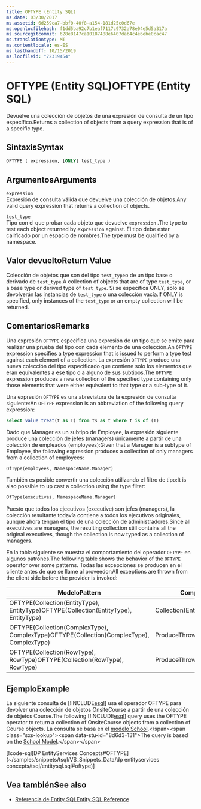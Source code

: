 ```yaml
---
title: OFTYPE (Entity SQL)
ms.date: 03/30/2017
ms.assetid: 6d259ca7-bbf0-40f8-a154-181d25c0d67e
ms.openlocfilehash: f1dd5ba92c7b1eaf7117c9732a78e04e5d5a317a
ms.sourcegitcommit: 628e8147ca10187488e6407dab4c4e6ebe0cac47
ms.translationtype: MT
ms.contentlocale: es-ES
ms.lasthandoff: 10/15/2019
ms.locfileid: "72319454"
---
```

# <a name="oftype-entity-sql"></a><span data-ttu-id="8d6d3-102">OFTYPE (Entity SQL)</span><span class="sxs-lookup"><span data-stu-id="8d6d3-102">OFTYPE (Entity SQL)</span></span>
<span data-ttu-id="8d6d3-103">Devuelve una colección de objetos de una expresión de consulta de un tipo específico.</span><span class="sxs-lookup"><span data-stu-id="8d6d3-103">Returns a collection of objects from a query expression that is of a specific type.</span></span>  
  
## <a name="syntax"></a><span data-ttu-id="8d6d3-104">Sintaxis</span><span class="sxs-lookup"><span data-stu-id="8d6d3-104">Syntax</span></span>  
  
```sql  
OFTYPE ( expression, [ONLY] test_type )  
```  
  
## <a name="arguments"></a><span data-ttu-id="8d6d3-105">Argumentos</span><span class="sxs-lookup"><span data-stu-id="8d6d3-105">Arguments</span></span>  
 `expression`  
 <span data-ttu-id="8d6d3-106">Expresión de consulta válida que devuelve una colección de objetos.</span><span class="sxs-lookup"><span data-stu-id="8d6d3-106">Any valid query expression that returns a collection of objects.</span></span>  
  
 `test_type`  
 <span data-ttu-id="8d6d3-107">Tipo con el que probar cada objeto que devuelve `expression` .</span><span class="sxs-lookup"><span data-stu-id="8d6d3-107">The type to test each object returned by `expression` against.</span></span> <span data-ttu-id="8d6d3-108">El tipo debe estar calificado por un espacio de nombres.</span><span class="sxs-lookup"><span data-stu-id="8d6d3-108">The type must be qualified by a namespace.</span></span>  
  
## <a name="return-value"></a><span data-ttu-id="8d6d3-109">Valor devuelto</span><span class="sxs-lookup"><span data-stu-id="8d6d3-109">Return Value</span></span>  
 <span data-ttu-id="8d6d3-110">Colección de objetos que son del tipo `test_type`o de un tipo base o derivado de `test_type`.</span><span class="sxs-lookup"><span data-stu-id="8d6d3-110">A collection of objects that are of type `test_type`, or a base type or derived type of `test_type`.</span></span> <span data-ttu-id="8d6d3-111">Si se especifica ONLY, solo se devolverán las instancias de `test_type` o una colección vacía.</span><span class="sxs-lookup"><span data-stu-id="8d6d3-111">If ONLY is specified, only instances of the `test_type` or an empty collection will be returned.</span></span>  
  
## <a name="remarks"></a><span data-ttu-id="8d6d3-112">Comentarios</span><span class="sxs-lookup"><span data-stu-id="8d6d3-112">Remarks</span></span>  
 <span data-ttu-id="8d6d3-113">Una expresión `OFTYPE` especifica una expresión de un tipo que se emite para realizar una prueba del tipo con cada elemento de una colección.</span><span class="sxs-lookup"><span data-stu-id="8d6d3-113">An `OFTYPE` expression specifies a type expression that is issued to perform a type test against each element of a collection.</span></span>  <span data-ttu-id="8d6d3-114">La expresión `OFTYPE` produce una nueva colección del tipo especificado que contiene solo los elementos que eran equivalentes a ese tipo o a alguno de sus subtipos.</span><span class="sxs-lookup"><span data-stu-id="8d6d3-114">The `OFTYPE` expression produces a new collection of the specified type containing only those elements that were either equivalent to that type or a sub-type of it.</span></span>  
  
 <span data-ttu-id="8d6d3-115">Una expresión `OFTYPE` es una abreviatura de la expresión de consulta siguiente:</span><span class="sxs-lookup"><span data-stu-id="8d6d3-115">An `OFTYPE` expression is an abbreviation of the following query expression:</span></span>  
  
```sql  
select value treat(t as T) from ts as t where t is of (T)  
```  
  
 <span data-ttu-id="8d6d3-116">Dado que Manager es un subtipo de Employee, la expresión siguiente produce una colección de jefes (managers) únicamente a partir de una colección de empleados (employees):</span><span class="sxs-lookup"><span data-stu-id="8d6d3-116">Given that a Manager is a subtype of Employee, the following expression produces a collection of only managers from a collection of employees:</span></span>  
  
```sql  
OfType(employees, NamespaceName.Manager)  
```  
  
 <span data-ttu-id="8d6d3-117">También es posible convertir una colección utilizando el filtro de tipo:</span><span class="sxs-lookup"><span data-stu-id="8d6d3-117">It is also possible to up cast a collection using the type filter:</span></span>  
  
```sql
OfType(executives, NamespaceName.Manager)  
```  
  
 <span data-ttu-id="8d6d3-118">Puesto que todos los ejecutivos (executive) son jefes (managers), la colección resultante todavía contiene a todos los ejecutivos originales, aunque ahora tengan el tipo de una colección de administradores.</span><span class="sxs-lookup"><span data-stu-id="8d6d3-118">Since all executives are managers, the resulting collection still contains all the original executives, though the collection is now typed as a collection of managers.</span></span>  
  
 <span data-ttu-id="8d6d3-119">En la tabla siguiente se muestra el comportamiento del operador `OFTYPE` en algunos patrones.</span><span class="sxs-lookup"><span data-stu-id="8d6d3-119">The following table shows the behavior of the `OFTYPE` operator over some patterns.</span></span> <span data-ttu-id="8d6d3-120">Todas las excepciones se producen en el cliente antes de que se llame al proveedor:</span><span class="sxs-lookup"><span data-stu-id="8d6d3-120">All exceptions are thrown from the client side before the provider is invoked:</span></span>  
  
|<span data-ttu-id="8d6d3-121">Modelo</span><span class="sxs-lookup"><span data-stu-id="8d6d3-121">Pattern</span></span>|<span data-ttu-id="8d6d3-122">Comportamiento</span><span class="sxs-lookup"><span data-stu-id="8d6d3-122">Behavior</span></span>|  
|-------------|--------------|  
|<span data-ttu-id="8d6d3-123">OFTYPE(Collection(EntityType), EntityType)</span><span class="sxs-lookup"><span data-stu-id="8d6d3-123">OFTYPE(Collection(EntityType), EntityType)</span></span>|<span data-ttu-id="8d6d3-124">Collection(EntityType)</span><span class="sxs-lookup"><span data-stu-id="8d6d3-124">Collection(EntityType)</span></span>|  
|<span data-ttu-id="8d6d3-125">OFTYPE(Collection(ComplexType), ComplexType)</span><span class="sxs-lookup"><span data-stu-id="8d6d3-125">OFTYPE(Collection(ComplexType), ComplexType)</span></span>|<span data-ttu-id="8d6d3-126">Produce</span><span class="sxs-lookup"><span data-stu-id="8d6d3-126">Throws</span></span>|  
|<span data-ttu-id="8d6d3-127">OFTYPE(Collection(RowType), RowType)</span><span class="sxs-lookup"><span data-stu-id="8d6d3-127">OFTYPE(Collection(RowType), RowType)</span></span>|<span data-ttu-id="8d6d3-128">Produce</span><span class="sxs-lookup"><span data-stu-id="8d6d3-128">Throws</span></span>|  
  
## <a name="example"></a><span data-ttu-id="8d6d3-129">Ejemplo</span><span class="sxs-lookup"><span data-stu-id="8d6d3-129">Example</span></span>  
 <span data-ttu-id="8d6d3-130">La siguiente consulta de [!INCLUDE[esql](../../../../../../includes/esql-md.md)] usa el operador OFTYPE para devolver una colección de objetos OnsiteCourse a partir de una colección de objetos Course.</span><span class="sxs-lookup"><span data-stu-id="8d6d3-130">The following [!INCLUDE[esql](../../../../../../includes/esql-md.md)] query uses the OFTYPE operator to return a collection of OnsiteCourse objects from a collection of Course objects.</span></span> <span data-ttu-id="8d6d3-131">La consulta se basa en el [modelo School](https://docs.microsoft.com/previous-versions/dotnet/netframework-4.0/bb896300(v=vs.100)).</span><span class="sxs-lookup"><span data-stu-id="8d6d3-131">The query is based on the [School Model](https://docs.microsoft.com/previous-versions/dotnet/netframework-4.0/bb896300(v=vs.100)).</span></span>  
  
 [!code-sql[DP EntityServices Concepts#OFTYPE](~/samples/snippets/tsql/VS_Snippets_Data/dp entityservices concepts/tsql/entitysql.sql#oftype)]  
  
## <a name="see-also"></a><span data-ttu-id="8d6d3-132">Vea también</span><span class="sxs-lookup"><span data-stu-id="8d6d3-132">See also</span></span>

- [<span data-ttu-id="8d6d3-133">Referencia de Entity SQL</span><span class="sxs-lookup"><span data-stu-id="8d6d3-133">Entity SQL Reference</span></span>](entity-sql-reference.md)
